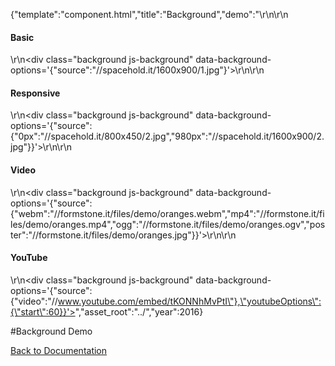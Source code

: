 {"template":"component.html","title":"Background","demo":"<style>\r\n\t.background {\r\n\t\twidth: 100%;\r\n\r\n\t\tbackground: #CFD8DC;\r\n\t\tmargin: 0 0 20px;\r\n\t\tpadding-top: 50%;\r\n\t}\r\n</style>\r\n\r\n<h4>Basic</h4>\r\n<div class=\"background js-background\" data-background-options='{\"source\":\"//spacehold.it/1600x900/1.jpg\"}'></div>\r\n\r\n<h4>Responsive</h4>\r\n<div class=\"background js-background\" data-background-options='{\"source\":{\"0px\":\"//spacehold.it/800x450/2.jpg\",\"980px\":\"//spacehold.it/1600x900/2.jpg\"}}'></div>\r\n\r\n<h4>Video</h4>\r\n<div class=\"background js-background\" data-background-options='{\"source\":{\"webm\":\"//formstone.it/files/demo/oranges.webm\",\"mp4\":\"//formstone.it/files/demo/oranges.mp4\",\"ogg\":\"//formstone.it/files/demo/oranges.ogv\",\"poster\":\"//formstone.it/files/demo/oranges.jpg\"}}'></div>\r\n\r\n<h4>YouTube</h4>\r\n<div class=\"background js-background\" data-background-options='{\"source\":{\"video\":\"//www.youtube.com/embed/tKONNhMvPtI\"},\"youtubeOptions\":{\"start\":60}}'></div>","asset_root":"../","year":2016}

 #Background Demo
<p class="back_link"><a href="http://beta.formstone.it/components/background">Back to Documentation</a></p>